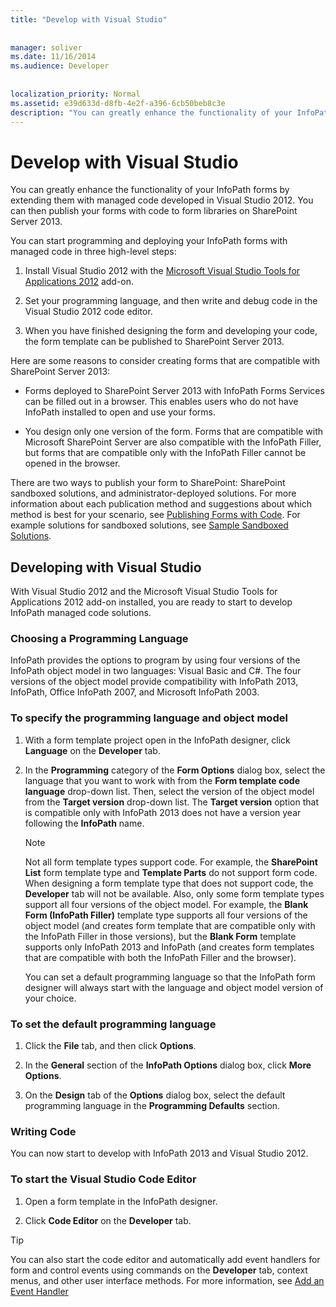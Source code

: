 ```yaml
---
title: "Develop with Visual Studio"
 
 
manager: soliver
ms.date: 11/16/2014
ms.audience: Developer
 
 
localization_priority: Normal
ms.assetid: e39d633d-d8fb-4e2f-a396-6cb50beb8c3e
description: "You can greatly enhance the functionality of your InfoPath forms by extending them with managed code developed in Visual Studio 2012. You can then publish your forms with code to form libraries on SharePoint Server 2013."
---
```


# Develop with Visual Studio

You can greatly enhance the functionality of your InfoPath forms by extending them with managed code developed in Visual Studio 2012. You can then publish your forms with code to form libraries on SharePoint Server 2013.
  
You can start programming and deploying your InfoPath forms with managed code in three high-level steps:
  
1. Install Visual Studio 2012 with the [Microsoft Visual Studio Tools for Applications 2012](https://www.microsoft.com/en-us/download/details.aspx?id=38807) add-on. 
    
2. Set your programming language, and then write and debug code in the Visual Studio 2012 code editor.
    
3. When you have finished designing the form and developing your code, the form template can be published to SharePoint Server 2013.
    
Here are some reasons to consider creating forms that are compatible with SharePoint Server 2013:
  
- Forms deployed to SharePoint Server 2013 with InfoPath Forms Services can be filled out in a browser. This enables users who do not have InfoPath installed to open and use your forms.
    
- You design only one version of the form. Forms that are compatible with Microsoft SharePoint Server are also compatible with the InfoPath Filler, but forms that are compatible only with the InfoPath Filler cannot be opened in the browser.
    
There are two ways to publish your form to SharePoint: SharePoint sandboxed solutions, and administrator-deployed solutions. For more information about each publication method and suggestions about which method is best for your scenario, see [Publishing Forms with Code](publishing-forms-with-code.md). For example solutions for sandboxed solutions, see [Sample Sandboxed Solutions](sample-sandboxed-solutions.md).
  
## Developing with Visual Studio

With Visual Studio 2012 and the Microsoft Visual Studio Tools for Applications 2012 add-on installed, you are ready to start to develop InfoPath managed code solutions.
  
### Choosing a Programming Language

InfoPath provides the options to program by using four versions of the InfoPath object model in two languages: Visual Basic and C#. The four versions of the object model provide compatibility with InfoPath 2013, InfoPath, Office InfoPath 2007, and Microsoft InfoPath 2003.
  
### To specify the programming language and object model

1. With a form template project open in the InfoPath designer, click **Language** on the **Developer** tab. 
    
2. In the **Programming** category of the **Form Options** dialog box, select the language that you want to work with from the **Form template code language** drop-down list. Then, select the version of the object model from the **Target version** drop-down list. The **Target version** option that is compatible only with InfoPath 2013 does not have a version year following the **InfoPath** name. 
    
    > [!NOTE]
    > Not all form template types support code. For example, the **SharePoint List** form template type and **Template Parts** do not support form code. When designing a form template type that does not support code, the **Developer** tab will not be available. Also, only some form template types support all four versions of the object model. For example, the **Blank Form (InfoPath Filler)** template type supports all four versions of the object model (and creates form template that are compatible only with the InfoPath Filler in those versions), but the **Blank Form** template supports only InfoPath 2013 and InfoPath (and creates form templates that are compatible with both the InfoPath Filler and the browser). 
  
    You can set a default programming language so that the InfoPath form designer will always start with the language and object model version of your choice.
    
### To set the default programming language

1. Click the **File** tab, and then click **Options**.
    
2. In the **General** section of the **InfoPath Options** dialog box, click **More Options**.
    
3. On the **Design** tab of the **Options** dialog box, select the default programming language in the **Programming Defaults** section. 
    
### Writing Code

You can now start to develop with InfoPath 2013 and Visual Studio 2012. 
  
### To start the Visual Studio Code Editor

1. Open a form template in the InfoPath designer.
    
2. Click **Code Editor** on the **Developer** tab. 
    
> [!TIP]
> You can also start the code editor and automatically add event handlers for form and control events using commands on the **Developer** tab, context menus, and other user interface methods. For more information, see [Add an Event Handler](how-to-add-an-event-handler.md)
  

